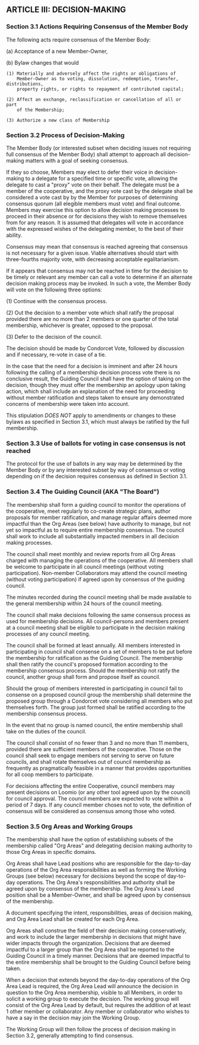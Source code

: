 ## ARTICLE III:  DECISION-MAKING

### Section 3.1  Actions Requiring Consensus of the Member Body

The following acts require consensus of the Member Body:

(a)	Acceptance of a new Member-Owner,

(b)	Bylaw changes that would

	(1)	Materially and adversely affect the rights or obligations of
        Member-Owner as to voting, dissolution, redemption, transfer, distributions,
        property rights, or rights to repayment of contributed capital;

	(2)	Affect an exchange, reclassification or cancellation of all or part
        of the Membership;

	(3)	Authorize a new class of Membership

### Section 3.2  Process of Decision-Making

The Member Body (or interested subset when deciding issues not requiring full
consensus of the Member Body) shall attempt to approach all decision-making
matters with a goal of seeking consensus.

If they so choose, Members may elect to defer their voice in
decision-making to a delegate for a specified time or specific vote,
allowing the delegate to cast a "proxy" vote on their behalf. The
delegate must be a member of the cooperative, and the proxy vote cast by
the delegate shall be considered a vote cast by by the Member for
purposes of determining consensus quorum (all elegible members must
vote) and final outcome. Members may exercise this option to allow
decision making processes to proceed in their absence or for decisions
they wish to remove themselves from for any reason. It is assumed that 
delegates will vote in accordance with the expressed wishes of the delegating
member, to the best of their ability.

Consensus may mean that consensus is reached agreeing that consensus is not
necessary for a given issue. Viable alternatives should start with three-fourths
majority vote, with decreasing acceptable egalitarianism.

If it appears that consensus may not be reached in time for the decision to be
timely or relevant any member can call a vote to determine if an alternate
decision making process may be invoked. In such a vote, the Member Body will
vote on the following three options:

(1) Continue with the consensus process.

(2) Out the decision to a member vote which shall ratify the proposal provided
there are no more than 2 members or one quarter of the total membership,
whichever is greater, opposed to the proposal.

(3) Defer to the decision of the council.

The decision should be made by Condorcet Vote, followed by discussion and if
necessary, re-vote in case of a tie.

In the case that the need for a decision is imminent and after 24 hours following
the calling of a membership decision process vote there is no conclusive result,
the Guiding Council shall have the option of taking on the decision, though they
must offer the membership an apology upon taking action, which shall include an
explanation of the need for proceeding without member ratification and steps
taken to ensure any demonstrated concerns of membership were taken into 
account. 

This stipulation *DOES NOT* apply to amendments or changes to these bylaws as specified in Section 3.1, which must always be ratified by the full membership.

### Section 3.3  Use of ballots for voting in case consensus is not reached

The protocol for the use of ballots in any way may be determined by the Member
Body or by any interested subset by way of consensus or voting depending on if
the decision requires consensus as defined in Section 3.1.

### Section 3.4 The Guiding Council (AKA "The Board")

The membership shall form a guiding council to monitor the operations of the
cooperative, meet regularly to co-create strategic plans, author proposals for
member ratification, and manage regular affairs deemed more impactful than
the Org Areas (see below) have authority to manage, but not yet so impactful
as to require entire membership consensus. The council shall work to include all
substantially impacted members in all decision making processes.

The council shall meet monthly and review reports from all Org Areas
charged with managing the operations of the cooperative. All members shall be
welcome to participate in all council meetings (without voting participation).
Non-member Collaborators may attend the council meeting (without voting
participation) if agreed upon by consensus of the guiding council.

The minutes recorded during the council meeting shall be made available to the
general membership within 24 hours of the council meeting.

The council shall make decisions following the same consensus process as used
for membership decisions. All council-persons and members present at a council
meeting shall be eligible to participate in the decision making processes of any
council meeting.

The council shall be formed at least annually. All members interested in 
participating in council shall consense on a set of members to be put before the 
membership for ratification as the Guiding Council. The membership shall then 
ratify the council's proposed formation according to the membership consensus 
process. Should the membership not ratify the council, another group shall form 
and propose itself as council.

Should the group of members interested in participating in council fail to
consense on a proposed council group the membership shall determine the
proposed group through a Condorcet vote considering all members who put
themselves forth. The group just formed shall be ratified according to the
membership consensus process.

In the event that no group is named council, the entire membership shall take
on the duties of the council.

The council shall consist of no fewer than 3 and no more than 11 members,
provided there are sufficient members of the cooperative. Those on the council
shall seek to engage members not serving to serve on future councils, and
shall rotate themselves out of council membership as frequently as
pragmatically feasible in a manner that provides opportunities for
all coop members to participate.

For decisions affecting the entire Cooperative, council members may present
decisions on Loomio (or any other tool agreed upon by the council) for
council approval. The council members are expected to vote within a period
of 7 days. If any council member choses not to vote, the definition of
consensus will be considered as consensus among those who voted.

### Section 3.5 Org Areas and Working Groups

The membership shall have the option of establishing subsets of the
membership called "Org Areas" and delegating decision making authority to
those Org Areas in specific domains.

Org Areas shall have Lead positions who are responsible for the day-to-day
operations of the Org Area responsibilities as well as forming the Working
Groups (see below) necessary for decisions beyond the scope of day-to-day
operations. The Org Area's responsibilities and authority shall be agreed
upon by consensus of the membership. The Org Area's Lead position shall be
a Member-Owner, and shall be agreed upon by consensus of the membership.

A document specifying the intent, responsibilities, areas of decision making,
and Org Area Lead shall be created for each Org Area.

Org Areas shall construe the field of their decision making conservatively, 
and work to include the larger membership in decisions that might have wider
impacts through the organization. Decisions that are deemed impactful to
a larger group than the Org Area shall be reported to the Guiding Council
in a timely manner. Decisions that are deemed impactful to the entire
membership shall be brought to the Guiding Council before being taken.

When a decision that extends beyond the day-to-day operations of the Org
Area Lead is required, the Org Area Lead will announce the decision in
question to the Org Area membership, visible to all Members, in order to
solicit a working group to execute the decision. The working group will
consist of the Org Area Lead by default, but requires the addition of at
least 1 other member or collaborator. Any member or collaborator who wishes
to have a say in the decision may join the Working Group.

The Working Group will then follow the process of decision making in Section
3.2, generally attempting to find consensus.
